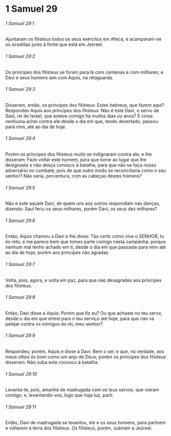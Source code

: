 # 1 Samuel 29

###### 1 Samuel 29:1

Ajuntaram os filisteus todos os seus exércitos em Afeca, e acamparam-se os israelitas junto à fonte que está em Jezreel.

###### 1 Samuel 29:2

Os príncipes dos filisteus se foram para lá com centenas e com milhares; e Davi e seus homens iam com Aquis, na retaguarda.

###### 1 Samuel 29:3

Disseram, então, os príncipes dos filisteus: Estes hebreus, que fazem aqui? Respondeu Aquis aos príncipes dos filisteus: Não é este Davi, o servo de Saul, rei de Israel, que esteve comigo há muitos dias ou anos? E coisa nenhuma achei contra ele desde o dia em que, tendo desertado, passou para mim, até ao dia de hoje.

###### 1 Samuel 29:4

Porém os príncipes dos filisteus muito se indignaram contra ele; e lhe disseram: Faze voltar este homem, para que torne ao lugar que lhe designaste e não desça conosco à batalha, para que não se faça nosso adversário no combate; pois de que outro modo se reconciliaria como o seu senhor? Não seria, porventura, com as cabeças destes homens?

###### 1 Samuel 29:5

Não é este aquele Davi, de quem uns aos outros respondiam nas danças, dizendo: Saul feriu os seus milhares, porém Davi, os seus dez milhares?

###### 1 Samuel 29:6

Então, Aquis chamou a Davi e lhe disse: Tão certo como vive o SENHOR, tu és reto, e me parece bem que tomes parte comigo nesta campanha; porque nenhum mal tenho achado em ti, desde o dia em que passaste para mim até ao dia de hoje; porém aos príncipes não agradas.

###### 1 Samuel 29:7

Volta, pois, agora, e volta em paz, para que não desagrades aos príncipes dos filisteus.

###### 1 Samuel 29:8

Então, Davi disse a Aquis: Porém que fiz eu? Ou que achaste no teu servo, desde o dia em que entrei para o teu serviço até hoje, para que não vá pelejar contra os inimigos do rei, meu senhor?

###### 1 Samuel 29:9

Respondeu, porém, Aquis e disse a Davi: Bem o sei; e que, na verdade, aos meus olhos és bom como um anjo de Deus; porém os príncipes dos filisteus disseram: Não suba este conosco à batalha.

###### 1 Samuel 29:10

Levanta-te, pois, amanhã de madrugada com os teus servos, que vieram contigo; e, levantando-vos, logo que haja luz, parti.

###### 1 Samuel 29:11

Então, Davi de madrugada se levantou, ele e os seus homens, para partirem e voltarem à terra dos filisteus. Os filisteus, porém, subiram a Jezreel.

